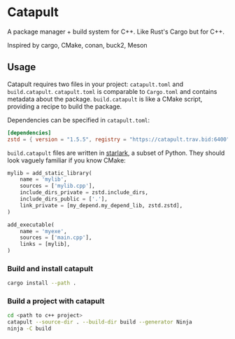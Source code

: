 # Catapult
A package manager + build system for C++. Like Rust's Cargo but for C++.

Inspired by cargo, CMake, conan, buck2, Meson

## Usage
Catapult requires two files in your project: `catapult.toml` and `build.catapult`.
`catapult.toml` is comparable to `Cargo.toml` and contains metadata about the package.
`build.catapult` is like a CMake script, providing a recipe to build the package.

Dependencies can be specified in `catapult.toml`:
```toml
[dependencies]
zstd = { version = "1.5.5", registry = "https://catapult.trav.bid:6400", channel = "travbid/main"}
```

`build.catapult` files are written in [starlark](https://bazel.build/rules/language), a subset of Python.
They should look vaguely familiar if you know CMake:
```python
mylib = add_static_library(
    name = 'mylib',
    sources = ['mylib.cpp'],
    include_dirs_private = zstd.include_dirs,
    include_dirs_public = ['.'],
    link_private = [my_depend.my_depend_lib, zstd.zstd],
)

add_executable(
    name = 'myexe',
    sources = ['main.cpp'],
    links = [mylib],
)
```

### Build and install catapult
```bash
cargo install --path .
```

### Build a project with catapult
```bash
cd <path to c++ project>
catapult --source-dir . --build-dir build --generator Ninja
ninja -C build
```




